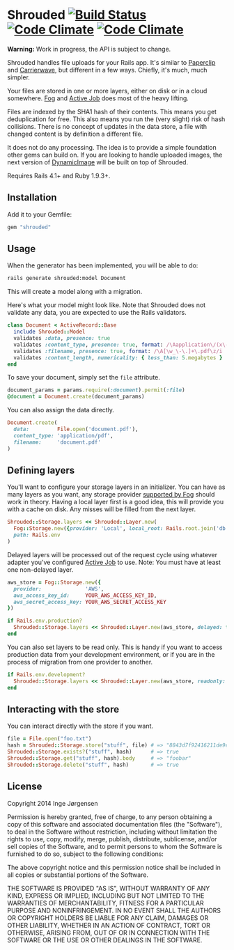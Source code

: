 # Shrouded [![Build Status](https://travis-ci.org/elektronaut/shrouded.png)](https://travis-ci.org/elektronaut/shrouded) [![Code Climate](https://codeclimate.com/github/elektronaut/shrouded.png)](https://codeclimate.com/github/elektronaut/shrouded) [![Code Climate](https://codeclimate.com/github/elektronaut/shrouded/coverage.png)](https://codeclimate.com/github/elektronaut/shrouded)

**Warning:** Work in progress, the API is subject to change.

Shrouded handles file uploads for your Rails app.
It's similar to [Paperclip](https://github.com/thoughtbot/paperclip)
and [Carrierwave](https://github.com/carrierwaveuploader/carrierwave),
but different in a few ways. Chiefly, it's much, much simpler.

Your files are stored in one or more layers, either on disk or in
a cloud somewhere. [Fog](http://fog.io) and
[Active Job](https://github.com/rails/activejob) does most of the
heavy lifting.

Files are indexed by the SHA1 hash of their contents. This means you get
deduplication for free. This also means you run the (very slight) risk of
hash collisions. There is no concept of updates in the data store,
a file with changed content is by definition a different file.

It does not do any processing. The idea is to provide a simple foundation
other gems can build on. If you are looking to handle uploaded images,
the next version of
[DynamicImage](https://github.com/elektronaut/dynamic_image)
will be built on top of Shrouded.

Requires Rails 4.1+ and Ruby 1.9.3+.

## Installation

Add it to your Gemfile:

```ruby
gem "shrouded"
```

## Usage

When the generator has been implemented, you will be able to do:

```sh
rails generate shrouded:model Document
```

This will create a model along with a migration.

Here's what your model might look like. Note that Shrouded does
not validate any data, you are expected to use the Rails validators.

```ruby
class Document < ActiveRecord::Base
  include Shrouded::Model
  validates :data, presence: true
  validates :content_type, presence: true, format: /\Aapplication\/(x\-)?pdf\z/
  validates :filename, presence: true, format: /\A[\w_\-\.]+\.pdf\z/i
  validates :content_length, numericality: { less_than: 5.megabytes }
end
```

To save your document, simply set the `file` attribute.

```ruby
document_params = params.require(:document).permit(:file)
@document = Document.create(document_params)
```

You can also assign the data directly.

```ruby
Document.create(
  data:         File.open('document.pdf'),
  content_type: 'application/pdf',
  filename:     'document.pdf'
)
```

## Defining layers

You'll want to configure your storage layers in an initializer.
You can have as many layers as you want, any storage provider
[supported by Fog](http://fog.io/storage/) should work in theory.
Having a local layer first is a good idea, this will provide you
with a cache on disk. Any misses will be filled from the next layer.

```ruby
Shrouded::Storage.layers << Shrouded::Layer.new(
  Fog::Storage.new({provider: 'Local', local_root: Rails.root.join('db', 'binaries')}),
  path: Rails.env
)
```

Delayed layers will be processed out of the request cycle using
whatever adapter you've configured
[Active Job](https://github.com/rails/activejob) to use.
Note: You must have at least one non-delayed layer.

```ruby
aws_store = Fog::Storage.new({
  provider:              'AWS',
  aws_access_key_id:     YOUR_AWS_ACCESS_KEY_ID,
  aws_secret_access_key: YOUR_AWS_SECRET_ACCESS_KEY
})

if Rails.env.production?
  Shrouded::Storage.layers << Shrouded::Layer.new(aws_store, delayed: true)
end
```

You can also set layers to be read only. This is handy if you want to
access production data from your development environment, or if you
are in the process of migration from one provider to another.

```ruby
if Rails.env.development?
  Shrouded::Storage.layers << Shrouded::Layer.new(aws_store, readonly: true)
end
```

## Interacting with the store

You can interact directly with the store if you want.

```ruby
file = File.open("foo.txt")
hash = Shrouded::Storage.store("stuff", file) # => "8843d7f92416211de9ebb963ff4ce28125932878"
Shrouded::Storage.exists?("stuff", hash)      # => true
Shrouded::Storage.get("stuff", hash).body     # => "foobar"
Shrouded::Storage.delete("stuff", hash)       # => true
```

## License

Copyright 2014 Inge Jørgensen

Permission is hereby granted, free of charge, to any person obtaining
a copy of this software and associated documentation files (the
"Software"), to deal in the Software without restriction, including
without limitation the rights to use, copy, modify, merge, publish,
distribute, sublicense, and/or sell copies of the Software, and to
permit persons to whom the Software is furnished to do so, subject to
the following conditions:

The above copyright notice and this permission notice shall be
included in all copies or substantial portions of the Software.

THE SOFTWARE IS PROVIDED "AS IS", WITHOUT WARRANTY OF ANY KIND,
EXPRESS OR IMPLIED, INCLUDING BUT NOT LIMITED TO THE WARRANTIES OF
MERCHANTABILITY, FITNESS FOR A PARTICULAR PURPOSE AND
NONINFRINGEMENT. IN NO EVENT SHALL THE AUTHORS OR COPYRIGHT HOLDERS BE
LIABLE FOR ANY CLAIM, DAMAGES OR OTHER LIABILITY, WHETHER IN AN ACTION
OF CONTRACT, TORT OR OTHERWISE, ARISING FROM, OUT OF OR IN CONNECTION
WITH THE SOFTWARE OR THE USE OR OTHER DEALINGS IN THE SOFTWARE.